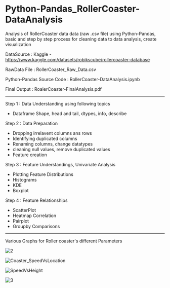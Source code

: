 # Python-Pandas_RollerCoaster-DataAnalysis

Analysis of RollerCoaster data data (raw .csv file) using Python-Pandas,
basic and step by step process for cleaning data to data analysis, create visualization

DataSource : Kaggle - https://www.kaggle.com/datasets/robikscube/rollercoaster-database

RawData File : RollerCoaster_Raw_Data.csv

Python-Pandas Source Code : RollerCoaster-DataAnalysis.ipynb

Final Output : RoalerCoaster-FinalAnalysis.pdf

---------------------------------------

Step 1 : Data Understanding using following topics
 - Dataframe Shape, head and tail, dtypes, info, describe
 
 
Step 2 : Data Preparation
 - Dropping irrelavent columns ans rows
 - Identifying duplicated columns
 - Renaming columns, change datatypes
 - cleaning null values, remove duplicated values
 - Feature creation
 
 
Step 3 : Feature Understandings, Univariate Analysis
 - Plotting Feature Distributions
 - Histograms
 - KDE
 - Boxplot
 
 
Step 4 : Feature Relationships
 - ScatterPlot
 - Heatmap Correlation
 - Pairplot
 - Groupby Comparisons

-----------------------------------------------------------------------------------------------------------------------------------------------

Various Graphs for Roller coaster's different Parameters

![2](https://user-images.githubusercontent.com/19344819/231371019-39046303-ea87-44c5-bf91-54ad21d6b4c7.PNG)

![Coaster_SpeedVsLocation](https://user-images.githubusercontent.com/19344819/231370835-52bc8689-71ae-4085-bc22-a87228fb0174.PNG)

![SpeedVsHeight](https://user-images.githubusercontent.com/19344819/231370783-eeb0486b-f593-4bab-9a22-147cc6c2a32a.PNG) 

![3](https://user-images.githubusercontent.com/19344819/231371048-1e377bab-93f9-4265-ba22-ac5214330597.PNG)




